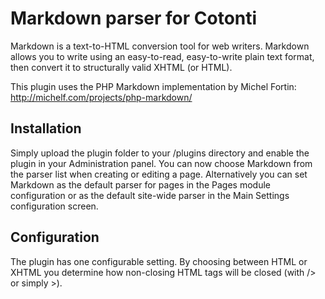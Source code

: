 Markdown parser for Cotonti
===========================

Markdown is a text-to-HTML conversion tool for web writers. Markdown allows you 
to write using an easy-to-read, easy-to-write plain text format, then convert 
it to structurally valid XHTML (or HTML).

This plugin uses the PHP Markdown implementation by Michel Fortin:
http://michelf.com/projects/php-markdown/

Installation
------------

Simply upload the plugin folder to your /plugins directory and enable the 
plugin in your Administration panel. You can now choose Markdown from the 
parser list when creating or editing a page. Alternatively you can set 
Markdown as the default parser for pages in the Pages module configuration or 
as the default site-wide parser in the Main Settings configuration screen.

Configuration
-------------

The plugin has one configurable setting. By choosing between HTML or XHTML you 
determine how non-closing HTML tags will be closed (with /> or simply >).